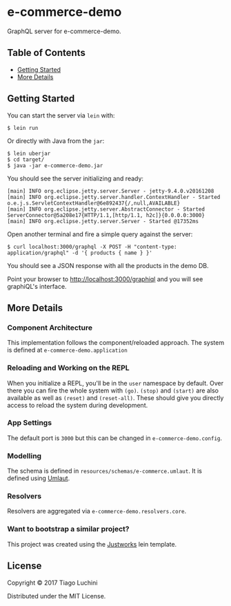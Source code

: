 # e-commerce-demo

GraphQL server for e-commerce-demo.

## Table of Contents

* [Getting Started](#getting-started)
* [More Details](#more-details)

## Getting Started

You can start the server via `lein` with:

    $ lein run

Or directly with Java from the `jar`:

    $ lein uberjar
    $ cd target/
    $ java -jar e-commerce-demo.jar

You should see the server initializing and ready:

```
[main] INFO org.eclipse.jetty.server.Server - jetty-9.4.0.v20161208
[main] INFO org.eclipse.jetty.server.handler.ContextHandler - Started o.e.j.s.ServletContextHandler@6e892437{/,null,AVAILABLE}
[main] INFO org.eclipse.jetty.server.AbstractConnector - Started ServerConnector@5a208e17{HTTP/1.1,[http/1.1, h2c]}{0.0.0.0:3000}
[main] INFO org.eclipse.jetty.server.Server - Started @17352ms
```

Open another terminal and fire a simple query against the server:

    $ curl localhost:3000/graphql -X POST -H "content-type: application/graphql" -d '{ products { name } }'

You should see a JSON response with all the products in the demo DB.

Point your browser to [http://localhost:3000/graphiql](http://localhost:3000/graphiql) and you will see graphiQL's interface.

## More Details

### Component Architecture

This implementation follows the component/reloaded approach. The system is defined at
`e-commerce-demo.application`

### Reloading and Working on the REPL

When you initialize a REPL, you'll be in the `user` namespace by default. Over there you
can fire the whole system with `(go)`. `(stop)` and `(start)` are also available as well as
`(reset)` and `(reset-all)`. These should give you directly access to reload the system during
development.

### App Settings

The default port is `3000` but this can be changed in `e-commerce-demo.config`.

### Modelling

The schema is defined in `resources/schemas/e-commerce.umlaut`.
It is defined using [Umlaut](http://github.com/workco/umlaut).

### Resolvers

Resolvers are aggregated via `e-commerce-demo.resolvers.core`.

### Want to bootstrap a similar project?

This project was created using the [Justworks](https://github.com/workco/justworks) lein template.

## License

Copyright © 2017 Tiago Luchini

Distributed under the MIT License.

